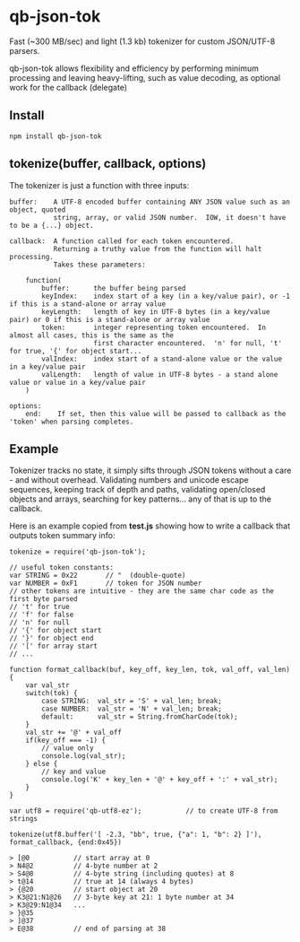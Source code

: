 # qb-json-tok

Fast (~300 MB/sec) and light (1.3 kb) tokenizer for custom JSON/UTF-8 parsers.

qb-json-tok allows flexibility and efficiency by performing minimum processing 
and leaving heavy-lifting, such as value decoding, as optional work for the callback (delegate)

## Install

    npm install qb-json-tok

## tokenize(buffer, callback, options)

The tokenizer is just a function with three inputs:

    buffer:    A UTF-8 encoded buffer containing ANY JSON value such as an object, quoted
               string, array, or valid JSON number.  IOW, it doesn't have to be a {...} object.
               
    callback:  A function called for each token encountered.
               Returning a truthy value from the function will halt processing.
               Takes these parameters:
    
        function(
            buffer:      the buffer being parsed
            keyIndex:    index start of a key (in a key/value pair), or -1 if this is a stand-alone or array value
            keyLength:   length of key in UTF-8 bytes (in a key/value pair) or 0 if this is a stand-alone or array value
            token:       integer representing token encountered.  In almost all cases, this is the same as the 
                         first character encountered.  'n' for null, 't' for true, '{' for object start...
            valIndex:    index start of a stand-alone value or the value in a key/value pair
            valLength:   length of value in UTF-8 bytes - a stand alone value or value in a key/value pair
        )
    
    options:
        end:    If set, then this value will be passed to callback as the 'token' when parsing completes.

## Example

Tokenizer tracks no state, it simply sifts through JSON tokens without a care - 
and without overhead.  Validating numbers and unicode escape sequences, keeping track of depth and paths,
validating open/closed objects and arrays, searching for key patterns...  any of that is 
up to the callback.

Here is an example copied from **test.js** showing how to write a callback that outputs token summary info:

    tokenize = require('qb-json-tok');
    
    // useful token constants:
    var STRING = 0x22       // "  (double-quote)
    var NUMBER = 0xF1       // token for JSON number
    // other tokens are intuitive - they are the same char code as the first byte parsed
    // 't' for true
    // 'f' for false
    // 'n' for null
    // '{' for object start
    // '}' for object end
    // '[' for array start
    // ...
    
    function format_callback(buf, key_off, key_len, tok, val_off, val_len) {
        var val_str
        switch(tok) {
            case STRING:  val_str = 'S' + val_len; break;
            case NUMBER:  val_str = 'N' + val_len; break;
            default:      val_str = String.fromCharCode(tok);
        }
        val_str += '@' + val_off
        if(key_off === -1) {
            // value only
            console.log(val_str);
        } else {
            // key and value
            console.log('K' + key_len + '@' + key_off + ':' + val_str);
        }
    }

    var utf8 = require('qb-utf8-ez');           // to create UTF-8 from strings
    
    tokenize(utf8.buffer('[ -2.3, "bb", true, {"a": 1, "b": 2} ]'), format_callback, {end:0x45})
        
    > [@0           // start array at 0
    > N4@2          // 4-byte number at 2                    
    > S4@8          // 4-byte string (including quotes) at 8
    > t@14          // true at 14 (always 4 bytes)
    > {@20          // start object at 20
    > K3@21:N1@26   // 3-byte key at 21: 1 byte number at 34
    > K3@29:N1@34   ...
    > }@35
    > ]@37
    > E@38          // end of parsing at 38

